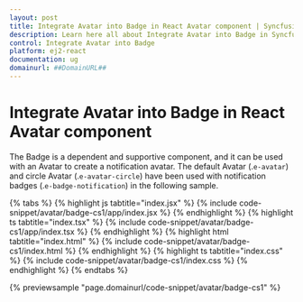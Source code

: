 ```yaml
---
layout: post
title: Integrate Avatar into Badge in React Avatar component | Syncfusion
description: Learn here all about Integrate Avatar into Badge in Syncfusion React Avatar component of Syncfusion Essential JS 2 and more.
control: Integrate Avatar into Badge 
platform: ej2-react
documentation: ug
domainurl: ##DomainURL##
---
```


# Integrate Avatar into Badge in React Avatar component

The Badge is a dependent and supportive component, and it can be used with an Avatar to create a notification avatar.
The default Avatar (.`e-avatar`) and circle Avatar (.`e-avatar-circle`) have been used with notification badges (.`e-badge-notification`) in the following sample.

{% tabs %}
{% highlight js tabtitle="index.jsx" %}
{% include code-snippet/avatar/badge-cs1/app/index.jsx %}
{% endhighlight %}
{% highlight ts tabtitle="index.tsx" %}
{% include code-snippet/avatar/badge-cs1/app/index.tsx %}
{% endhighlight %}
{% highlight html tabtitle="index.html" %}
{% include code-snippet/avatar/badge-cs1/index.html %}
{% endhighlight %}
{% highlight ts tabtitle="index.css" %}
{% include code-snippet/avatar/badge-cs1/index.css %}
{% endhighlight %}
{% endtabs %}

 {% previewsample "page.domainurl/code-snippet/avatar/badge-cs1" %}
